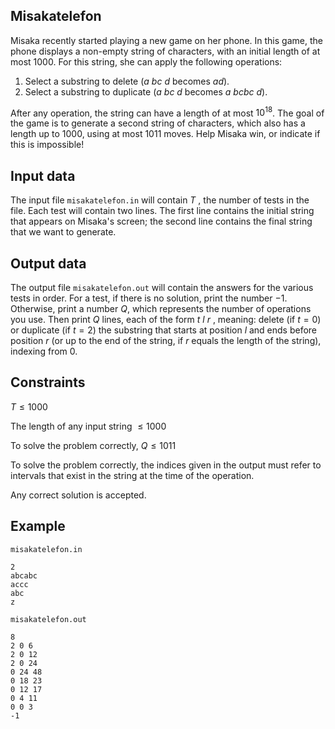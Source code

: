## Misakatelefon

Misaka recently started playing a new game on her phone. In this game, the phone displays a non-empty string of characters, with an initial length of at most $1000$. For this string, she can apply the following operations: 
1. Select a substring to delete ($a\ bc\ d$ becomes $ad$).
2. Select a substring to duplicate ($a\ bc\ d$ becomes $a\ bcbc\ d$).

After any operation, the string can have a length of at most $10^{18}$. The goal of the game is to generate a second string of characters, which also has a length up to $1000$, using at most $1011$ moves. Help Misaka win, or indicate if this is impossible!

## Input data

The input file `misakatelefon.in` will contain $T$ , the number of tests in the file. Each test will contain two lines. The first line contains the initial string that appears on Misaka's screen; the second line contains the final string that we want to generate.

## Output data

The output file `misakatelefon.out` will contain the answers for the various tests in order. For a test, if there is no solution, print the number $-1$. Otherwise, print a number $Q$, which represents the number of operations you use. Then print $Q$ lines, each of the form $t\ l\ r$ , meaning: delete (if $t = 0$) or duplicate (if $t = 2$) the substring that starts at position $l$ and ends before position $r$ (or up to the end of the string, if $r$ equals the length of the string), indexing from $0$.

## Constraints

$T \leq 1000$

The length of any input string $\leq 1000$

To solve the problem correctly, $Q \leq 1011$

To solve the problem correctly, the indices given in the output must refer to intervals that exist in the string at the time of the operation.

Any correct solution is accepted.

## Example

`misakatelefon.in`

```
2
abcabc
accc
abc
z
```

`misakatelefon.out`

```
8
2 0 6
2 0 12
2 0 24
0 24 48
0 18 23
0 12 17
0 4 11
0 0 3
-1
```